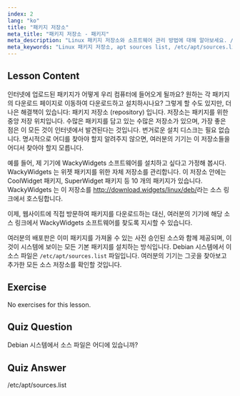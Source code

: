 ```yaml
---
index: 2
lang: "ko"
title: "패키지 저장소"
meta_title: "패키지 저장소 - 패키지"
meta_description: "Linux 패키지 저장소와 소프트웨어 관리 방법에 대해 알아보세요. /etc/apt/sources.list와 같은 패키지 소스를 찾고 추가하여 쉽게 설치하는 방법을 알아보세요."
meta_keywords: "Linux 패키지 저장소, apt sources list, /etc/apt/sources.list, Linux 패키지, Linux 초보자, Linux 튜토리얼, 패키지 관리"
---
```


## Lesson Content

인터넷에 업로드된 패키지가 어떻게 우리 컴퓨터에 들어오게 될까요? 원하는 각 패키지의 다운로드 페이지로 이동하여 다운로드하고 설치하시나요? 그렇게 할 수도 있지만, 더 나은 해결책이 있습니다: 패키지 저장소 (repository) 입니다. 저장소는 패키지를 위한 중앙 저장 위치입니다. 수많은 패키지를 담고 있는 수많은 저장소가 있으며, 가장 좋은 점은 이 모든 것이 인터넷에서 발견된다는 것입니다. 번거로운 설치 디스크는 필요 없습니다. 명시적으로 어디를 찾아야 할지 알려주지 않으면, 여러분의 기기는 이 저장소들을 어디서 찾아야 할지 모릅니다.

예를 들어, 제 기기에 WackyWidgets 소프트웨어를 설치하고 싶다고 가정해 봅시다. WackyWidgets 는 위젯 패키지를 위한 자체 저장소를 관리합니다. 이 저장소 안에는 CoolWidget 패키지, SuperWidget 패키지 등 10 개의 패키지가 있습니다. WackyWidgets 는 이 저장소를 <http://download.widgets/linux/deb/>라는 소스 링크에서 호스팅합니다.

이제, 웹사이트에 직접 방문하여 패키지를 다운로드하는 대신, 여러분의 기기에 해당 소스 링크에서 WackyWidgets 소프트웨어를 찾도록 지시할 수 있습니다.

여러분의 배포판은 이미 패키지를 가져올 수 있는 사전 승인된 소스와 함께 제공되며, 이것이 시스템에 보이는 모든 기본 패키지를 설치하는 방식입니다. Debian 시스템에서 이 소스 파일은 `/etc/apt/sources.list` 파일입니다. 여러분의 기기는 그곳을 찾아보고 추가한 모든 소스 저장소를 확인할 것입니다.

## Exercise

No exercises for this lesson.

## Quiz Question

Debian 시스템에서 소스 파일은 어디에 있습니까?

## Quiz Answer

/etc/apt/sources.list
